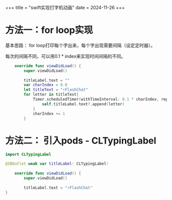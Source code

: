 +++
title = "swift实现打字机动画"
date = 2024-11-26
+++

# 方法一：for loop实现

基本思路：
for loop打印每个字出来，每个字出现需要间隔（设定定时器）。

每次的间隔不同，可以用0.1 * index来实现时间间隔的不同。

```swift
    override func viewDidLoad() {
        super.viewDidLoad()
        
        titleLabel.text = ""
        var charIndex = 0.0
        let titleText = "⚡️FlashChat"
        for letter in titleText{
            Timer.scheduledTimer(withTimeInterval: 0.1 * charIndex, repeats: false) { (timer) in
                self.titleLabel.text?.append(letter)
            }
            charIndex += 1
        }
```

# 方法二： 引入pods - CLTypingLabel

```swift
import CLTypingLabel

@IBOutlet weak var titleLabel: CLTypingLabel!
    
    override func viewDidLoad() {
        super.viewDidLoad()
        
        titleLabel.text = "⚡️FlashChat"
}
```
